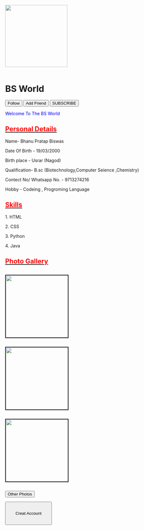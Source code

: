  <!DOCTYPE html>
<html>
<head>
</head>
<body>
	<div class="separator" style="clear: both;"><a href="https://1.bp.blogspot.com/-oZja74H8JwM/YDUM8zobrYI/AAAAAAAAiB0/kkeqN97JWzskjrgWQ3zo3FDZpdF7O6vigCLcBGAsYHQ/s960/bss.jpg" style="display: block; padding: 1em 0; text-align: laft; "><img alt="" border="0" width="200" data-original-height="200" data-original-width="150" src="https://1.bp.blogspot.com/-oZja74H8JwM/YDUM8zobrYI/AAAAAAAAiB0/kkeqN97JWzskjrgWQ3zo3FDZpdF7O6vigCLcBGAsYHQ/s200/bss.jpg"/></a></div>
	<h1>BS World</h1>
	<a href="https://www.instagram.com/__itz__bhanu__/"><button>Follow</button></a>
	<a href="https://www.facebook.com/bhanu.biswas.10/"><button>Add Friend</button></a>
  <a href="https://www.youtube.com/channel/UCUhn614yQ4SxD9vdvzcP38Q"><button>SUBSCRIBE</button></a>
	<p style="color: blue;"> Welcome To The BS World</p>
	<u><h2 style="color: red;">Personal Details</h2></u>
  <p> Name- Bhanu Pratap Biswas
	<p>Date Of Birth - 19/03/2000</p>
	<p>Birth place - Usrar (Nagod)</p>
  <p> Qualification- B.sc (Biotechnology,Computer Seience ,Chemistry)</p>
  <p> Contect No/ Whatsapp No. - 9713274216</p>
  <p> Hobby - Codeing , Progroming Language</p>
  <u><h2 style="color:red;"> Skills </h2></u>
  <p> 1. HTML</p>
   <p> 2. CSS</p>
  <p> 3. Python</p>
  <p> 4. Java</p>
  <u><h2 style="color:red;"> Photo Gallery </h2><u>
    <div class="separator" style="clear: both;"><a href="https://1.bp.blogspot.com/-WI2_0cjalHg/YDUSUg87HVI/AAAAAAAAiB8/5cwtHHmCL1wuAuctoRzRs0bXENBBlZZ4ACLcBGAsYHQ/s815/bjj.jpg" style="display: block; padding: 1em 0; text-align: laft; "><img alt="" border="2" height="200" data-original-height="100" data-original-width="50" src="https://1.bp.blogspot.com/-WI2_0cjalHg/YDUSUg87HVI/AAAAAAAAiB8/5cwtHHmCL1wuAuctoRzRs0bXENBBlZZ4ACLcBGAsYHQ/s320/bjj.jpg"/></a></div>
    <div class="separator" style="clear: both;"><a href="https://1.bp.blogspot.com/-DJqxLXVLmZQ/YDUSY_s4QrI/AAAAAAAAiCA/o81UCOtlbkEGbHgPo0xWhkzYNg9gnte6QCLcBGAsYHQ/s900/bjjj.jpg" style="display: block; padding: 1em 0; text-align: laft; "><img alt="" border="2" height="200" data-original-height="100" data-original-width="50" src="https://1.bp.blogspot.com/-DJqxLXVLmZQ/YDUSY_s4QrI/AAAAAAAAiCA/o81UCOtlbkEGbHgPo0xWhkzYNg9gnte6QCLcBGAsYHQ/s320/bjjj.jpg"/></a></div><div class="separator" style="clear: both;"><a href="https://1.bp.blogspot.com/-q8CgqU3me24/YDYTYM_ZWdI/AAAAAAAAiE4/jIKeP2S15jY2arDpmeSQIRDTnsiQlm2VQCPcBGAsYHg/s2400/InShot_20210213_143022795.jpg" style="display: block; padding: 1em 0; text-align: left; "><img alt="" border="2" height="200" data-original-height="200" data-original-width="150" src="https://1.bp.blogspot.com/-q8CgqU3me24/YDYTYM_ZWdI/AAAAAAAAiE4/jIKeP2S15jY2arDpmeSQIRDTnsiQlm2VQCPcBGAsYHg/s320/InShot_20210213_143022795.jpg"/></a></div>
    <p style="color: blue;"><a href="https://www.instagram.com/__itz__bhanu__/"><button>Other Photos</button></a></p>
    <CENTER><a href=""></a></CENTER>
    <a href="singup page.html"> <button style="width: 150px; height: 75px;">Creat Account </button></a>


    
    
    


</body>
</html>
